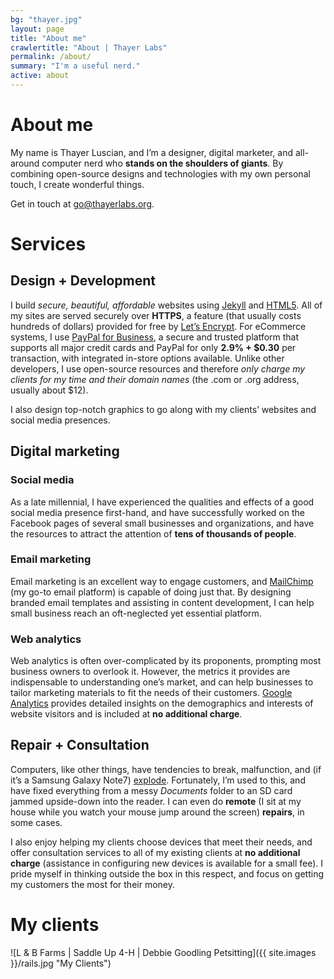 ```yaml
---
bg: "thayer.jpg"
layout: page
title: "About me"
crawlertitle: "About | Thayer Labs"
permalink: /about/
summary: "I'm a useful nerd."
active: about
---
```

# About me
My name is Thayer Luscian, and I’m a designer, digital marketer, and all-around computer nerd who **stands on the shoulders of giants**. By combining open-source designs and technologies with my own personal touch, I create wonderful things.

Get in touch at [go@thayerlabs.org](mailto:go@thayerlabs.org).


# Services


## Design + Development
I build *secure, beautiful, affordable* websites using [Jekyll](http://jekyllrb.com/) and [HTML5](https://www.w3.org/TR/html5/). All of my sites are served securely over **HTTPS**, a feature (that usually costs hundreds of dollars) provided for free by [Let’s Encrypt](https://letsencrypt.org/). For eCommerce systems, I use [PayPal for Business](https://www.paypal.com/us/webapps/mpp/paypal-payments-standard), a secure and trusted platform that supports all major credit cards and PayPal for only **2.9% + $0.30** per transaction, with integrated in-store options available. Unlike other developers, I use open-source resources and therefore *only charge my clients for my time and their domain names* (the .com or .org address, usually about $12).


I also design top-notch graphics to go along with my clients’ websites and social media presences.


## Digital marketing


### Social media
As a late millennial, I have experienced the qualities and effects of a good social media presence first-hand, and have successfully worked on the Facebook pages of several small businesses and organizations, and have the resources to attract the attention of **tens of thousands of people**.


### Email marketing
Email marketing is an excellent way to engage customers, and [MailChimp](https://mailchimp.com/) (my go-to email platform) is capable of doing just that. By designing branded email templates and assisting in content development, I can help small business reach an oft-neglected yet essential platform.


### Web analytics
Web analytics is often over-complicated by its proponents, prompting most business owners to overlook it. However, the metrics it provides are indispensable to understanding one’s market, and can help businesses to tailor marketing materials to fit the needs of their customers. [Google Analytics](https://www.google.com/analytics/#) provides detailed insights on the demographics and interests of website visitors and is included at **no additional charge**.


## Repair + Consultation
Computers, like other things, have tendencies to break, malfunction, and (if it’s a Samsung Galaxy Note7) [explode](http://www.samsung.com/us/note7recall/). Fortunately, I’m used to this, and have fixed everything from a messy *Documents* folder to an SD card jammed upside-down into the reader. I can even do **remote** (I sit at my house while you watch your mouse jump around the screen) **repairs**, in some cases.


I also enjoy helping my clients choose devices that meet their needs, and offer consultation services to all of my existing clients at **no additional charge** (assistance in configuring new devices is available for a small fee). I pride myself in thinking outside the box in this respect, and focus on getting my customers the most for their money.

# My clients
![L & B Farms | Saddle Up 4-H | Debbie Goodling Petsitting]({{ site.images }}/rails.jpg "My Clients")

